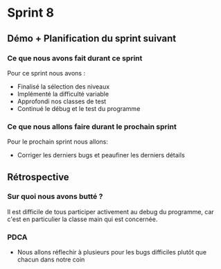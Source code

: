 # Sprint 8

## Démo + Planification du sprint suivant

### Ce que nous avons fait durant ce sprint
Pour ce sprint nous avons :
* Finalisé la sélection des niveaux
* Implémenté la difficulté variable
* Approfondi nos classes de test
* Continué le débug et le test du programme

### Ce que nous allons faire durant le prochain sprint
Pour le prochain sprint nous allons:
* Corriger les derniers bugs et peaufiner les derniers détails

## Rétrospective

### Sur quoi nous avons butté ?
Il est difficile de tous participer activement au debug du programme, car c'est en particulier la classe main qui est concernée.

### PDCA
* Nous allons réflechir à plusieurs pour les bugs difficiles plutôt que chacun dans notre coin